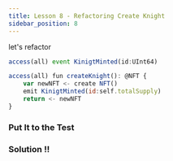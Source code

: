 ```yaml
---
title: Lesson 8 - Refactoring Create Knight
sidebar_position: 8
---
```


let's refactor

```jsx
access(all) event KinigtMinted(id:UInt64)
```

```jsx
access(all) fun createKnight(): @NFT {
    var newNFT <- create NFT()
    emit KinigtMinted(id:self.totalSupply)
    return <- newNFT
}
```

### Put It to the Test

### Solution !!
